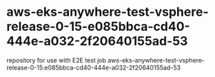 # aws-eks-anywhere-test-vsphere-release-0-15-e085bbca-cd40-444e-a032-2f20640155ad-53
repository for use with E2E test job aws-eks-anywhere-test-vsphere-release-0-15:e085bbca-cd40-444e-a032-2f20640155ad-53
